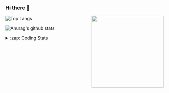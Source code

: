 ### Hi there 👋

<!--
**tao8687/tao8687** is a ✨ _special_ ✨ repository because its `README.md` (this file) appears on your GitHub profile.

Here are some ideas to get you started:

- 🔭 I’m currently working on ...
- 🌱 I’m currently learning ...
- 👯 I’m looking to collaborate on ...
- 🤔 I’m looking for help with ...
- 💬 Ask me about ...
- 📫 How to reach me: ...
- 😄 Pronouns: ...
- ⚡ Fun fact: ...
-->

<img align='right' src="https://media.giphy.com/media/M9gbBd9nbDrOTu1Mqx/giphy.gif" width="230">

![Top Langs](https://github-readme-stats.vercel.app/api/top-langs/?username=tao8687&layout=compact&title_color=23238E&text_color=A67D3D)

![Anurag's github stats](https://github-readme-stats.vercel.app/api?username=tao8687&show_icons=true&&text_color=A67D3D&title_color=23238E&show_icons=false&count_private=true&hide=stars)

<details>
  <summary>:zap: Coding Stats</summary>
  <b>
<!--START_SECTION:waka-->
```text
Week: 14 February, 2021 - 21 February, 2021

C          2 hrs 42 mins   ███████████░░░░░░░░░░░░░░   44.35 % 
Cuda       1 hr 26 mins    ██████░░░░░░░░░░░░░░░░░░░   23.71 % 
C++        50 mins         ███▒░░░░░░░░░░░░░░░░░░░░░   13.73 % 
Makefile   46 mins         ███▒░░░░░░░░░░░░░░░░░░░░░   12.67 % 
JSON       17 mins         █▒░░░░░░░░░░░░░░░░░░░░░░░   04.84 % 
```
<!--END_SECTION:waka-->
</details>
